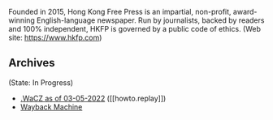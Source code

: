 
>
Founded in 2015, Hong Kong Free Press is an impartial, non-profit, award-winning English-language newspaper.
Run by journalists, backed by readers and 100% independent, HKFP is governed by a public code of ethics. (Web site: https://www.hkfp.com)


## Archives
(State: In Progress)

- [.WaCZ as of 03-05-2022](https://bafybeighmfirp4em5q25z7uselszxz2573ipxchwsdwvdkl7ldnsubwy54.ipfs.dweb.link/fixtures/hkfp-05_03_2022.wacz) ([[howto.replay]])
- [Wayback Machine](https://web.archive.org/web/*/http://www.hkfp.com/)
